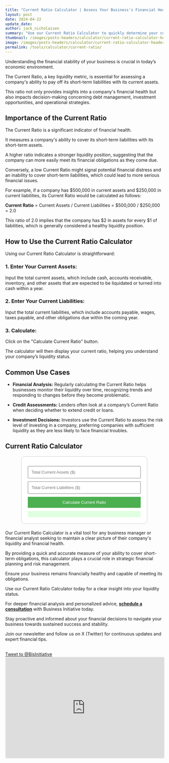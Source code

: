 ```yaml
---
title: "Current Ratio Calculator | Assess Your Business's Financial Health"
layout: post
date: 2024-04-22
update_date: 
author: jack_nicholaisen
summary: "Use our Current Ratio Calculator to quickly determine your company’s ability to meet short-term obligations with its current assets." 
thumbnail: /images/posts-headers/calculator/current-ratio-calculator-header.png
image: /images/posts-headers/calculator/current-ratio-calculator-header.png
permalink: /tools/calculator/current-ratio/
---
```


Understanding the financial stability of your business is crucial in today’s economic environment. 

The Current Ratio, a key liquidity metric, is essential for assessing a company's ability to pay off its short-term liabilities with its current assets. 

This ratio not only provides insights into a company's financial health but also impacts decision-making concerning debt management, investment opportunities, and operational strategies.

## Importance of the Current Ratio

The Current Ratio is a significant indicator of financial health. 

It measures a company's ability to cover its short-term liabilities with its short-term assets. 

A higher ratio indicates a stronger liquidity position, suggesting that the company can more easily meet its financial obligations as they come due. 

Conversely, a low Current Ratio might signal potential financial distress and an inability to cover short-term liabilities, which could lead to more serious financial issues.

For example, if a company has $500,000 in current assets and $250,000 in current liabilities, its Current Ratio would be calculated as follows:

<p><b>Current Ratio</b> = Current Assets / Current Liabilities = $500,000 / $250,000 = 2.0</p>

This ratio of 2.0 implies that the company has $2 in assets for every $1 of liabilities, which is generally considered a healthy liquidity position.

## How to Use the Current Ratio Calculator

Using our Current Ratio Calculator is straightforward:

### 1. Enter Your Current Assets:

Input the total current assets, which include cash, accounts receivable, inventory, and other assets that are expected to be liquidated or turned into cash within a year.

### 2. Enter Your Current Liabilities:

Input the total current liabilities, which include accounts payable, wages, taxes payable, and other obligations due within the coming year.

### 3. Calculate:

Click on the "Calculate Current Ratio" button. 

The calculator will then display your current ratio, helping you understand your company’s liquidity status.

## Common Use Cases

- **Financial Analysis:** Regularly calculating the Current Ratio helps businesses monitor their liquidity over time, recognizing trends and responding to changes before they become problematic.

- **Credit Assessments:** Lenders often look at a company’s Current Ratio when deciding whether to extend credit or loans.

- **Investment Decisions:** Investors use the Current Ratio to assess the risk level of investing in a company, preferring companies with sufficient liquidity as they are less likely to face financial troubles.

<h2>Current Ratio Calculator</h2>

<style>
    .calculator-box {
        max-width: 360px;
        margin: 20px auto;
        padding: 20px;
        border: 1px solid #ccc;
        border-radius: 10px;
        background: #fff;
    }
    input, button {
        width: 100%;
        padding: 10px;
        margin-top: 10px;
        box-sizing: border-box;
    }
    button {
        background-color: #4CAF50;
        color: white;
        border: none;
        cursor: pointer;
    }
    button:hover {
        background-color: #45a049;
    }
    #result {
        margin-top: 10px;
        padding: 10px;
        background-color: #e0ffe0;
        color: #339933;
        border-radius: 4px;
    }
</style>

<div class="calculator-box">
    <input type="number" id="currentAssets" placeholder="Total Current Assets ($)">
    <input type="number" id="currentLiabilities" placeholder="Total Current Liabilities ($)">
    <button onclick="calculateCurrentRatio()">Calculate Current Ratio</button>
    <div id="result"></div>
</div>

<script>
    function calculateCurrentRatio() {
        var assets = parseFloat(document.getElementById("currentAssets").value);
        var liabilities = parseFloat(document.getElementById("currentLiabilities").value);
        var currentRatio = assets / liabilities;

        if (!isNaN(currentRatio)) {
            document.getElementById("result").innerHTML = "Current Ratio: " + currentRatio.toFixed(2);
        } else {
            document.getElementById("result").innerHTML = "Please enter valid numbers for assets and liabilities.";
        }
    }
</script>

Our Current Ratio Calculator is a vital tool for any business manager or financial analyst seeking to maintain a clear picture of their company's liquidity and financial health. 

By providing a quick and accurate measure of your ability to cover short-term obligations, this calculator plays a crucial role in strategic financial planning and risk management.

Ensure your business remains financially healthy and capable of meeting its obligations. 

Use our Current Ratio Calculator today for a clear insight into your liquidity status. 

For deeper financial analysis and personalized advice, **<a href="https://calendly.com/businessinitiative/30-minute-consultation-call" target="_blank">schedule a consultation</a>** with Business Initiative today. 

Stay proactive and informed about your financial decisions to navigate your business towards sustained success and stability. 

Join our newsletter and follow us on X (Twitter) for continuous updates and expert financial tips.

<br>
<a href="https://twitter.com/intent/tweet?screen_name=BisInitiative&ref_src=twsrc%5Etfw" class="twitter-mention-button" data-size="large" data-show-count="false">Tweet to @BisInitiative</a><script async src="https://platform.twitter.com/widgets.js" charset="utf-8"></script>
<br>

<iframe src="https://embeds.beehiiv.com/e19ce286-1d77-44e9-b09f-22d4f7c6f0bf" data-test-id="beehiiv-embed" width="100%" height="320" frameborder="0" scrolling="no" style="border-radius: 4px; border: 2px solid #e5e7eb; margin: 0; background-color: transparent;"></iframe>



